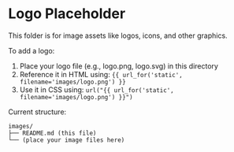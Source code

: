 # Logo Placeholder

This folder is for image assets like logos, icons, and other graphics.

To add a logo:
1. Place your logo file (e.g., logo.png, logo.svg) in this directory
2. Reference it in HTML using: `{{ url_for('static', filename='images/logo.png') }}`
3. Use it in CSS using: `url("{{ url_for('static', filename='images/logo.png') }}")`

Current structure:
```
images/
├── README.md (this file)
└── (place your image files here)
```